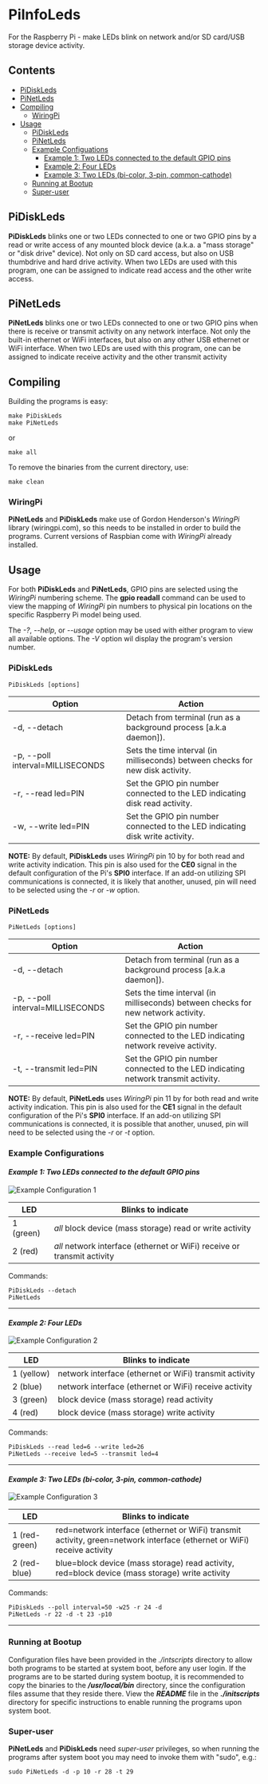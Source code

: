 # __PiInfoLeds__

For the Raspberry Pi - make LEDs blink on network and/or SD card/USB storage device activity.

## __Contents__

* [PiDiskLeds](##PiDiskLeds)
* [PiNetLeds](##PiNetLeds)
* [Compiling](##Compiling)
  * [WiringPi](###WiringPi)
* [Usage](##Usage)
  * [PiDiskLeds](###PiDiskLeds)
  * [PiNetLeds](###PiNetLeds)
  * [Example Configuations](###Example-Configurations)
    * [Example 1: Two LEDs connected to the default GPIO pins](####example1)
    * [Example 2: Four LEDs](####example2)
    * [Example 3: Two LEDs (bi-color, 3-pin, common-cathode)](####example3)
  * [Running at Bootup](###Running-at-Bootup)
  * [Super-user](###Super-user)

## __PiDiskLeds__

__PiDiskLeds__ blinks one or two LEDs connected to one or two GPIO pins by a read or write access of any mounted block device (a.k.a. a "mass storage" or "disk drive" device). Not only on SD card access, but also on USB thumbdrive and hard drive activity. When two LEDs are used with this program, one can be assigned to indicate read access and the other write access.

## __PiNetLeds__

__PiNetLeds__ blinks one or two LEDs connected to one or two GPIO pins when there is receive or transmit activity on any network interface. Not only the built-in ethernet or WiFi interfaces, but also on any other USB ethernet or WiFi interface. When two LEDs are used with this program, one can be assigned to indicate receive activity and the other transmit activity  

## __Compiling__

Building the programs is easy:
~~~
make PiDiskLeds
make PiNetLeds
~~~
or
~~~
make all
~~~
To remove the binaries from the current directory, use:
~~~
make clean
~~~

### __WiringPi__

__PiNetLeds__ and __PiDiskLeds__ make use of Gordon Henderson's *WiringPi* library (wiringpi.com), so this needs to be installed in order to build the programs. Current versions of Raspbian come with *WiringPi* already installed.

## __Usage__

For both __PiDiskLeds__ and __PiNetLeds__, GPIO pins are selected using the *WiringPi* numbering scheme. The __gpio readall__ command can be used to view the mapping of *WiringPi* pin numbers to physical pin locations on the specific Raspberry Pi model being used.

The *-\?*, *--help*, or *--usage* option may be used with either program to view all available options. The *-V* option wil display the program's version number.

### __PiDiskLeds__

~~~
PiDiskLeds [options]
~~~
Option|Action
--- | ---
-d, --detach|Detach from terminal (run as a background process [a.k.a daemon]).
-p, --poll interval=MILLISECONDS|Sets the time interval (in milliseconds) between checks for new disk activity.
-r, --read led=PIN|Set the GPIO pin number connected to the LED indicating disk read activity.
-w, --write led=PIN|Set the GPIO pin number connected to the LED indicating disk write activity.
__NOTE:__ By default, __PiDiskLeds__ uses *WiringPi* pin 10 by for both read and write activity indication. This pin is also used for the __CE0__ signal in the default configuration of the Pi's __SPI0__ interface. If an add-on utilizing SPI communications is connected, it is likely that another, unused, pin will need to be selected using the *-r* or *-w* option.

### __PiNetLeds__

~~~
PiNetLeds [options]
~~~
Option|Action
--- | ---
-d, --detach|Detach from terminal (run as a background process [a.k.a daemon]).
-p, --poll interval=MILLISECONDS|Sets the time interval (in milliseconds) between checks for new network activity.
-r, --receive led=PIN|Set the GPIO pin number connected to the LED indicating network reveive activity.
-t, --transmit led=PIN|Set the GPIO pin number connected to the LED indicating network transmit activity.
__NOTE:__ By default, __PiNetLeds__ uses *WiringPi* pin 11 by for both read and write activity indication. This pin is also used for the __CE1__ signal in the default configuration of the Pi's __SPI0__ interface. If an add-on utilizing SPI communications is connected, it is possible that another, unused, pin will need to be selected using the *-r* or *-t* option.

### __Example Configurations__

#### <a name="example1"/>_Example 1: Two LEDs connected to the default GPIO pins_

![Example Configuration 1](./Media/PiInfoLeds1.jpg "PiInfoLeds: Example Configuration 1")

LED|Blinks to indicate
--- | ---
1 (green)|_all_ block device (mass storage) read or write activity
2 (red)|_all_ network interface (ethernet or WiFi) receive or transmit activity

Commands:
~~~
PiDiskLeds --detach
PiNetLeds
~~~

---

#### <a name="example2"/>_Example 2: Four LEDs_

![Example Configuration 2](./Media/PiInfoLeds2.jpg "PiInfoLeds: Example Configuration 2")

LED|Blinks to indicate
--- | -----------------------------------------------------------
1 (yellow)|network interface (ethernet or WiFi) transmit activity
2 (blue)|network interface (ethernet or WiFi) receive activity
3 (green)|block device (mass storage) read activity
4 (red)|block device (mass storage) write activity

Commands:
~~~
PiDiskLeds --read led=6 --write led=26
PiNetLeds --receive led=5 --transmit led=4
~~~

---

#### <a name="example3"/>_Example 3: Two LEDs (bi-color, 3-pin, common-cathode)_

![Example Configuration 3](./Media/PiInfoLeds3.jpg "PiInfoLeds: Example Configuration 3")

LED|Blinks to indicate
--- | -----------------------------------------------------------
1 (red-green)|red=network interface (ethernet or WiFi) transmit activity, green=network interface (ethernet or WiFi) receive activity
2 (red-blue)|blue=block device (mass storage) read activity, red=block device (mass storage) write activity

Commands:
~~~
PiDiskLeds --poll interval=50 -w25 -r 24 -d
PiNetLeds -r 22 -d -t 23 -p10
~~~

---

### __Running at Bootup__

Configuration files have been provided in the *./intscripts* directory to allow both programs to be started at system boot, before any user login. If the programs are to be started during system bootup, it is recommended to copy the binaries to the __*/usr/local/bin*__ directory, since the configuration files assume that they reside there. View the __*README*__ file in the __*./initscripts*__ directory for specific instructions to enable running the programs upon system boot.

### __Super-user__

__PiNetLeds__ and __PiDiskLeds__ need *super-user* privileges, so when running the programs after system boot you may need to invoke them with "sudo", e.g.:
~~~
sudo PiNetLeds -d -p 10 -r 28 -t 29
~~~
